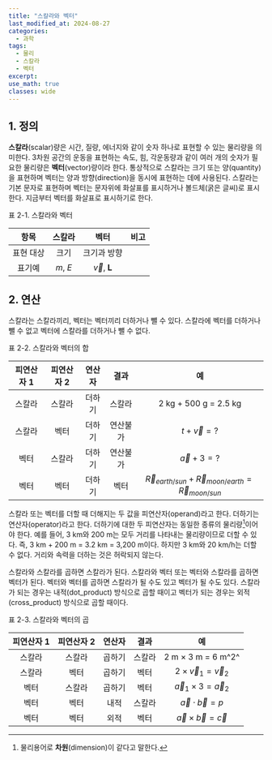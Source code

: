 ```yaml
---
title: "스칼라와 벡터"
last_modified_at: 2024-08-27
categories:
  - 과학
tags:
  - 물리
  - 스칼라
  - 벡터
excerpt: 
use_math: true
classes: wide
---
```


## 1. 정의

**스칼라**(scalar)량은 시간, 질량, 에너지와 같이 숫자 하나로 표현할 수 있는 물리량을 의미한다. 3차원 공간의 운동을 표현하는 속도, 힘, 각운동량과 같이 여러 개의 숫자가 필요한 물리량은 **벡터**(vector)량이라 한다. 통상적으로 스칼라는 크기 또는 양(quantity)을 표현하며 벡터는 양과 방향(direction)을 동시에 표현하는 데에 사용된다. 스칼라는 기본 문자로 표현하며 벡터는 문자위에 화살표를 표시하거나 볼드체(굵은 글씨)로 표시한다. 지금부터 벡터를 화살표로 표시하기로 한다.


표 2-1. 스칼라와 벡터

|항목|스칼라|벡터|비고|
|:-:|:-:|:-:|:-:|
|표현 대상|크기|크기과 방향||
|표기예|$m$, $E$|$\vec{v}$, $\textbf{L}$||


## 2. 연산

스칼라는 스칼라끼리, 벡터는 벡터끼리 더하거나 뺄 수 있다. 스칼라에 벡터를 더하거나 뺄 수 없고 벡터에 스칼라를 더하거나 뺄 수 없다.

표 2-2. 스칼라와 벡터의 합

|피연산자 1|피연산자 2|연산자|결과|예|
|:-:|:-:|:-:|:-:|:-:|
|스칼라|스칼라|더하기|스칼라|2 kg + 500 g = 2.5 kg|
|스칼라|벡터|더하기|연산불가|$t + \vec{v} = ?$|
|벡터|스칼라|더하기|연산불가|$\vec{a} + 3 = ?$|
|벡터|벡터|더하기|벡터|$\vec{R}_{earth/sun} + \vec{R}_{moon/earth} = \vec{R}_{moon/sun}$|

스칼라 또는 벡터를 더할 때 더해지는 두 값을 피연산자(operand)라고 한다. 더하기는 연산자(operator)라고 한다. 더하기에 대한 두 피연산자는 동일한 종류의 물리량[^1]이어야 한다. 예를 들어, 3 km와 200 m는 모두 거리를 나타내는 물리량이므로 더할 수 있다. 즉, 3 km + 200 m = 3.2 km = 3,200 m이다. 하지만 3 km와 20 km/h는 더할 수 없다. 거리와 속력을 더하는 것은 허락되지 않는다.

[^1]: 물리용어로 **차원**(dimension)이 같다고 말한다.

스칼라와 스칼라를 곱하면 스칼라가 된다. 스칼라와 벡터 또는 벡터와 스칼라를 곱하면 벡터가 된다. 벡터와 벡터를 곱하면 스칼라가 될 수도 있고 벡터가 될 수도 있다. 스칼라가 되는 경우는 내적(dot_product) 방식으로 곱할 때이고 벡터가 되는 경우는 외적(cross_product) 방식으로 곱할 때이다.

표 2-3. 스칼라와 벡터의 곱

|피연산자 1|피연산자 2|연산자|결과|예|
|:-:|:-:|:-:|:-:|:-:|
|스칼라|스칼라|곱하기|스칼라|2 m $\times$ 3 m = 6 m^2^|
|스칼라|벡터|곱하기|벡터|$2\times\vec{v}_1 = \vec{v}_2$|
|벡터|스칼라|곱하기|벡터|$\vec{a}_1\times 3 = \vec{a}_2$|
|벡터|벡터|내적|스칼라|$\vec{a}\cdot \vec{b} = p$|
|벡터|벡터|외적|벡터|$\vec{a}\times\vec{b} = \vec{c}$|

